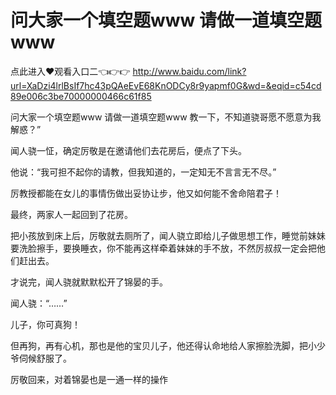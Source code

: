 # 问大家一个填空题www 请做一道填空题www

点此进入♥观看入口二👈👉👉 http://www.baidu.com/link?url=XaDzi4lrlBsIf7hc43pQAeEvE68KnODCy8r9yapmf0G&wd=&eqid=c54cd89e006c3be70000000466c61f85

问大家一个填空题www 请做一道填空题www
教一下，不知道骁哥愿不愿意为我解惑？”

闻人骁一怔，确定厉敬是在邀请他们去花房后，便点了下头。

他说：“我可担不起你的请教，但我知道的，一定知无不言言无不尽。”

厉教授都能在女儿的事情伤做出妥协让步，他又如何能不舍命陪君子！

最终，两家人一起回到了花房。

把小孩放到床上后，厉敬就去厕所了，闻人骁立即给儿子做思想工作，睡觉前妹妹要洗脸擦手，要换睡衣，你不能再这样牵着妹妹的手不放，不然厉叔叔一定会把他们赶出去。

才说完，闻人骁就默默松开了锦晏的手。

闻人骁：“……”

儿子，你可真狗！

但再狗，再有心机，那也是他的宝贝儿子，他还得认命地给人家擦脸洗脚，把小少爷伺候舒服了。

厉敬回来，对着锦晏也是一通一样的操作
